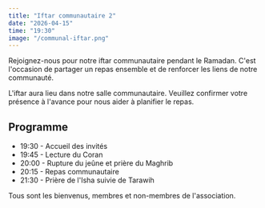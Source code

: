 ```yaml
---
title: "Iftar communautaire 2"
date: "2026-04-15"
time: "19:30"
image: "/communal-iftar.png"
---
```


Rejoignez-nous pour notre iftar communautaire pendant le Ramadan. C'est l'occasion de partager un repas ensemble et de renforcer les liens de notre communauté.

L'iftar aura lieu dans notre salle communautaire. Veuillez confirmer votre présence à l'avance pour nous aider à planifier le repas.

## Programme

- 19:30 - Accueil des invités
- 19:45 - Lecture du Coran
- 20:00 - Rupture du jeûne et prière du Maghrib
- 20:15 - Repas communautaire
- 21:30 - Prière de l'Isha suivie de Tarawih

Tous sont les bienvenus, membres et non-membres de l'association.
